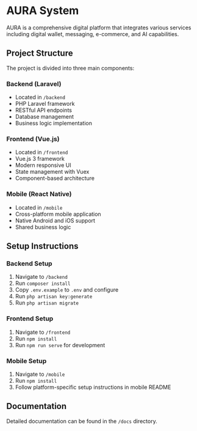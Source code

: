 # AURA System

AURA is a comprehensive digital platform that integrates various services including digital wallet, messaging, e-commerce, and AI capabilities.

## Project Structure

The project is divided into three main components:

### Backend (Laravel)
- Located in `/backend`
- PHP Laravel framework
- RESTful API endpoints
- Database management
- Business logic implementation

### Frontend (Vue.js)
- Located in `/frontend`
- Vue.js 3 framework
- Modern responsive UI
- State management with Vuex
- Component-based architecture

### Mobile (React Native)
- Located in `/mobile`
- Cross-platform mobile application
- Native Android and iOS support
- Shared business logic

## Setup Instructions

### Backend Setup
1. Navigate to `/backend`
2. Run `composer install`
3. Copy `.env.example` to `.env` and configure
4. Run `php artisan key:generate`
5. Run `php artisan migrate`

### Frontend Setup
1. Navigate to `/frontend`
2. Run `npm install`
3. Run `npm run serve` for development

### Mobile Setup
1. Navigate to `/mobile`
2. Run `npm install`
3. Follow platform-specific setup instructions in mobile README

## Documentation
Detailed documentation can be found in the `/docs` directory.
